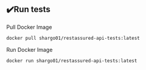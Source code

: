 ## ✔️Run tests

Pull Docker Image
```bash
docker pull shargo01/restassured-api-tests:latest
```
Run Docker Image
```bash
docker run shargo01/restassured-api-tests:latest
```
